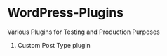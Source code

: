# WordPress-Plugins
Various Plugins for Testing and Production Purposes

1. Custom Post Type plugin
